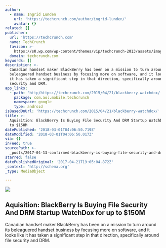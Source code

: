 ```yaml
---
author:
  - name: Ingrid Lunden
    url: 'https://techcrunch.com/author/ingrid-lunden/'
    avatar: {}
related: []
publisher:
  url: 'https://techcrunch.com'
  name: TechCrunch
  favicon: >-
    https://s0.wp.com/wp-content/themes/vip/techcrunch-2013/assets/images/favicon.ico
  domain: techcrunch.com
keywords: []
description: >-
  Canadian handset maker BlackBerry has been on a mission to turn around its
  beleaguered handset business by focusing more on software, and it looks like
  it has taken a significant step in that direction, specifically around file
  security and DRM.
app_links:
  - path: 'http/https://techcrunch.com/2015/04/21/blackberry-watchdox/'
    package: com.aol.mobile.techcrunch
    namespace: google
    type: android
isBasedOnUrl: 'https://techcrunch.com/2015/04/21/blackberry-watchdox/'
title: >-
  Aquisition: BlackBerry Is Buying File Security And DRM Startup WatchDox for up
  to $150M
datePublished: '2018-03-01T04:06:50.719Z'
dateModified: '2018-03-01T04:06:50.017Z'
via: {}
inFeed: true
sourcePath: >-
  _posts/2017-04-13-confirmed-blackberry-is-buying-file-security-and-drm-startu.md
starred: false
datePublishedOriginal: '2017-04-21T19:05:04.872Z'
_context: 'http://schema.org'
_type: MediaObject

---
```

<article style=""><img src="https://imgflo.herokuapp.com/graph/2b2431f8e7ba7b0/4564537db425a152daea7b438b6d1874/noop?input=https%3A%2F%2Ftctechcrunch2011.files.wordpress.com%2F2015%2F04%2Fscreen-shot-2015-04-21-at-12-30-04.png%26h%3D384%26crop%3D1" /><h1>Aquisition: BlackBerry Is Buying File Security And DRM Startup WatchDox for up to $150M</h1><p>Canadian handset maker BlackBerry has been on a mission to turn around its beleaguered handset business by focusing more on software, and it looks like it has taken a significant step in that direction, specifically around file security and DRM.</p></article>